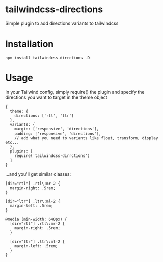 # tailwindcss-directions

Simple plugin to add directions variants to tailwindcss

# Installation

`npm install tailwindcss-dirrctions -D`

# Usage

In your Tailwind config, simply require() the plugin and specify the directions you want to target in the theme object

```
{
  theme: {
    directions: ['rtl', 'ltr']
  },
  variants: {
    margin: ['responsive', 'directions'],
    padding: ['responsive', 'directions'],
    // add what you need to variants like float, transform, display etc...
  },
  plugins: [
    require('tailwindcss-dirrctions')
  ]
}
```

...and you'll get similar classes:

```
[dir="rtl"] .rtl\:mr-2 {
  margin-right: .5rem;
}

[dir="ltr"] .ltr\:ml-2 {
  margin-left: .5rem;
}

@media (min-width: 640px) {
  [dir="rtl"] .rtl\:mr-2 {
    margin-right: .5rem;
  }

  [dir="ltr"] .ltr\:ml-2 {
    margin-left: .5rem;
  }
}
```
